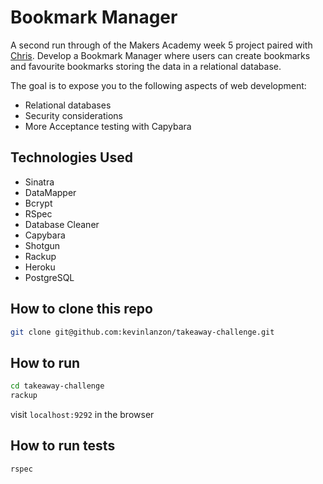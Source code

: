 Bookmark Manager
================

A second run through of the Makers Academy week 5 project paired with [Chris](https://github.com/wardymate). Develop a Bookmark Manager where users can create bookmarks and favourite bookmarks storing the data in a relational database.

The goal is to expose you to the following aspects of web development:

- Relational databases
- Security considerations
- More Acceptance testing with Capybara

Technologies Used
-----
* Sinatra
* DataMapper
* Bcrypt
* RSpec
* Database Cleaner
* Capybara
* Shotgun
* Rackup
* Heroku
* PostgreSQL

How to clone this repo
----
```sh
git clone git@github.com:kevinlanzon/takeaway-challenge.git
```
How to run 
----
```sh
cd takeaway-challenge
rackup
```
visit `localhost:9292` in the browser

How to run tests
----
```sh
rspec
```

